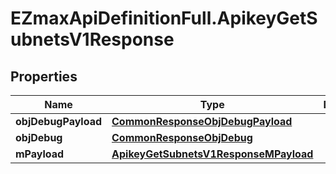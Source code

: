 # EZmaxApiDefinitionFull.ApikeyGetSubnetsV1Response

## Properties

Name | Type | Description | Notes
------------ | ------------- | ------------- | -------------
**objDebugPayload** | [**CommonResponseObjDebugPayload**](CommonResponseObjDebugPayload.md) |  | 
**objDebug** | [**CommonResponseObjDebug**](CommonResponseObjDebug.md) |  | [optional] 
**mPayload** | [**ApikeyGetSubnetsV1ResponseMPayload**](ApikeyGetSubnetsV1ResponseMPayload.md) |  | 


